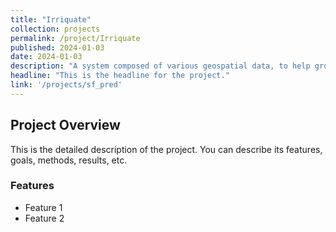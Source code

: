 ```yaml
---
title: "Irriquate"
collection: projects
permalink: /project/Irriquate
published: 2024-01-03
date: 2024-01-03
description: "A system composed of various geospatial data, to help growers in California water their crops"
headline: "This is the headline for the project."
link: '/projects/sf_pred'
---
```


## Project Overview

This is the detailed description of the project. You can describe its features, goals, methods, results, etc.

### Features
- Feature 1
- Feature 2
